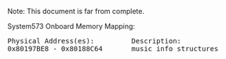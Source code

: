 Note: This document is far from complete.

System573 Onboard Memory Mapping:
<pre>
Physical Address(es):         Description: 
0x80197BE8 - 0x80188C64       music_info structures
</pre>
